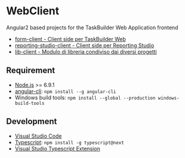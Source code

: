 # WebClient

Angular2 based projects for the TaskBuilder Web Application frontend
- [form-client - Client side per TaskBuilder Web](https://github.com/Microarea/Taskbuilder/tree/master/client/web-form)
- [reporting-studio-client - Client side per Reporting Studio](https://github.com/Microarea/Taskbuilder/tree/master/client/web-rs)
- [lib-client - Modulo di libreria condiviso dai diversi progetti](https://github.com/Microarea/Taskbuilder/tree/master/client/lib-client)

## Requirement
* [Node.js](https://nodejs.org/dist/v6.9.1/node-v6.9.1-x64.msi) >= 6.9.1
* [angular-cli](https://cli.angular.io/): `npm install --g angular-cli`
* Windows build tools: `npm install --global --production windows-build-tools`
	
## Development
* [Visual Studio Code](http://code.visualstudio.com/)
* [Typescript](https://www.typescriptlang.org): `npm install -g typescript@next`
* [Visual Studio Typescript Extension](https://www.microsoft.com/en-us/download/details.aspx?id=48593)